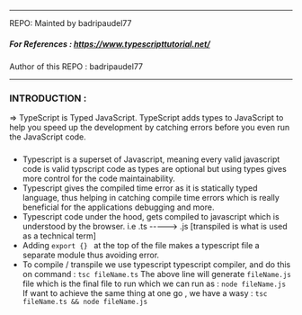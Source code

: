 
_________________________________________________________________________________________
REPO: Mainted by badripaudel77

##### For References : https://www.typescripttutorial.net/
Author of this REPO : badripaudel77

_________________________________________________________________________________________
### INTRODUCTION :
   => TypeScript is Typed JavaScript. TypeScript adds types to JavaScript to help you speed up the development by catching errors before you even run the JavaScript code.

###   

- Typescript is a superset of Javascript, meaning every valid javascript code is valid typscript code as types are optional but using types gives more control for the code maintainability.
- Typescript gives the compiled time error as it is statically typed language, thus helping in catching compile time errors which is really beneficial for the applications debugging and more.
- Typescript code under the hood, gets compiled to javascript which is understood by the browser. i.e .ts -----> .js [transpiled is what is used as a technical term]
- Adding  ```export {} ``` at the top of the file makes a typescript file a separate module thus avoiding error.
- To compile / transpile we use typescript typescript compiler, and do this on command : 
    ``` tsc fileName.ts ```
    The above line will generate  ``` fileName.js ``` file which is the final file to run which we can run as : 
     ``` node fileName.js ```
   If want to achieve the same thing at one go , we have a wasy : 
    ``` tsc fileName.ts && node fileName.js ```
